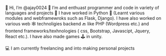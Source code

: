  👋 Hi, I’m @ajay0024
 👀 I’m and enthuast programmer and code in variety of languages and projects
 💪 I have worked in Python 🐍 (Learnt various modules and webframewroks such as Flask, Django). I have also worked on various web 🕸 technoligies  backend 🔙 like PHP (Wordpress etc.) and  frontend frameworks/texhnologies ( css, Bootstrap, Javascipt, Jquery, React etc.). I have also made games 🕹 in unity.

 💻 I am currently freelancing and into making personal projects 

<!---
ajay0024/ajay0024 is a ✨ special ✨ repository because its `README.md` (this file) appears on your GitHub profile.
You can click the Preview link to take a look at your changes.
--->
